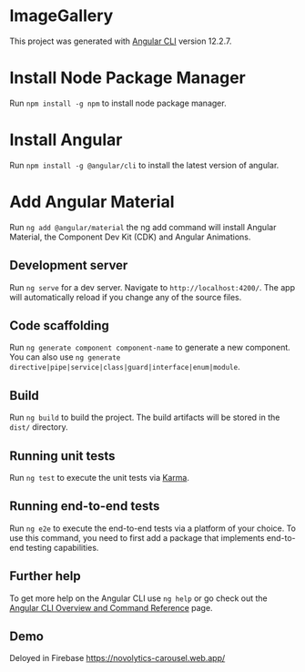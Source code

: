 # ImageGallery

This project was generated with [Angular CLI](https://github.com/angular/angular-cli) version 12.2.7.

# Install Node Package Manager

Run `npm install -g npm` to install node package manager.

# Install Angular

Run `npm install -g @angular/cli` to install the latest version of angular.

# Add Angular Material

Run `ng add @angular/material` the ng add command will install Angular Material, the Component Dev Kit (CDK) and Angular Animations.

## Development server

Run `ng serve` for a dev server. Navigate to `http://localhost:4200/`. The app will automatically reload if you change any of the source files.

## Code scaffolding

Run `ng generate component component-name` to generate a new component. You can also use `ng generate directive|pipe|service|class|guard|interface|enum|module`.

## Build

Run `ng build` to build the project. The build artifacts will be stored in the `dist/` directory.

## Running unit tests

Run `ng test` to execute the unit tests via [Karma](https://karma-runner.github.io).

## Running end-to-end tests

Run `ng e2e` to execute the end-to-end tests via a platform of your choice. To use this command, you need to first add a package that implements end-to-end testing capabilities.

## Further help

To get more help on the Angular CLI use `ng help` or go check out the [Angular CLI Overview and Command Reference](https://angular.io/cli) page.


## Demo

Deloyed in Firebase https://novolytics-carousel.web.app/
